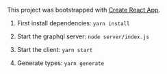 This project was bootstrapped with [Create React App](https://github.com/facebook/create-react-app).

1. First install dependencies: `yarn install`

2. Start the graphql server: `node server/index.js`

3. Start the client: `yarn start`

4. Generate types: `yarn generate`
